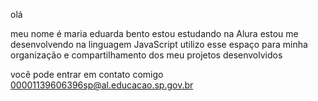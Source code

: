 olá

meu nome é maria eduarda bento
estou estudando na Alura
estou me desenvolvendo na linguagem JavaScript
utilizo esse espaço para minha organização e compartilhamento dos meu projetos desenvolvidos

você pode entrar em contato comigo
00001139606396sp@al.educacao.sp.gov.br
